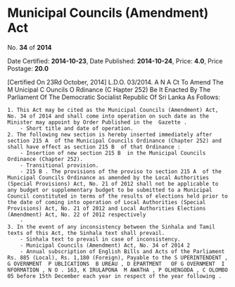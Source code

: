 # Municipal Councils (Amendment)  Act

No. **34** of **2014**

Date Certified: **2014-10-23**, Date Published: **2014-10-24**, Price: **4.0**, Price Postage: **20.0**

[Certified On 23Rd October, 2014]
L.D.O. 03/2014.
A N  A Ct   To   Amend   The  M Unicipal  C Ouncils  O Rdinance (C Hapter  252)
Be It Enacted By The Parliament Of The Democratic Socialist Republic Of Sri Lanka As Follows:

    1. This Act may be cited as the Municipal Councils (Amendment) Act, No. 34 of 2014 and shall come into operation on such date as the Minister may appoint by Order Published in the  Gazette .
        - Short title and date of operation.
    2. The following new section is hereby inserted immediately after section 215 A  of the Municipal Councils Ordinance (Chapter 252) and shall have effect as section 215 B  of that Ordinance :
        - Insertion of new section 215 B  in the Municipal Councils Ordinance (Chapter 252).
        - Transitional provision.
        - 215 B . The provisions of the proviso to section 215 A  of the Municipal Councils Ordinance as amended by the Local Authorities (Special Provisions) Act, No. 21 of 2012 shall not be applicable to any budget or supplementary budget to be submitted to a Municipal Council constituted in terms of the results of elections held prior to the date of coming into operation of Local Authorities (Special Provisions) Act, No. 21 of 2012 and Local Authorities Elections (Amendment) Act, No. 22 of 2012 respectively
        - 
    3. In the event of any inconsistency between the Sinhala and Tamil texts of this Act, the Sinhala text shall prevail.
        - Sinhala text to prevail in case of inconsistency.
        - Municipal Councils (Amendment) Act, No. 34 of 2014 2
        - Annual subscription of English Bills and Acts of the Parliament Rs. 885 (Local), Rs. 1,180 (Foreign), Payable to the S UPERINTENDENT , G OVERNMENT  P UBLICATIONS  B UREAU , D EPARTMENT   OF G OVERNMENT  I NFORMATION , N O . 163, K IRULAPONA  M AWATHA , P OLHENGODA , C OLOMBO  05 before 15th December each year in respect of the year following .
